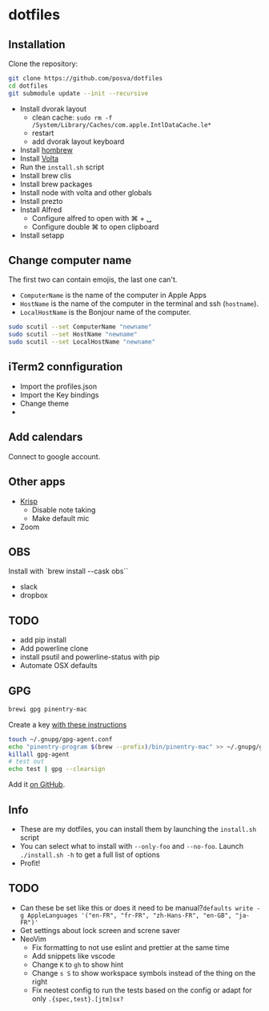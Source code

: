 # dotfiles

## Installation

Clone the repository:

```sh
git clone https://github.com/posva/dotfiles
cd dotfiles
git submodule update --init --recursive
```

- Install dvorak layout
  - clean cache: `sudo rm -f /System/Library/Caches/com.apple.IntlDataCache.le*`
  - restart
  - add dvorak layout keyboard
- Install [hombrew](https://brew.sh)
- Install [Volta](https://volta.sh)
- Run the `install.sh` script
- Install brew clis
- Install brew packages
- Install node with volta and other globals
- Install prezto
- Install Alfred
  - Configure alfred to open with ⌘ + ␣
  - Configure double ⌘ to open clipboard
- Install setapp

## Change computer name

The first two can contain emojis, the last one can't.

- `ComputerName` is the name of the computer in Apple Apps
- `HostName` is the name of the computer in the terminal and ssh (`hostname`).
- `LocalHostName` is the Bonjour name of the computer.

```sh
sudo scutil --set ComputerName "newname"
sudo scutil --set HostName "newname"
sudo scutil --set LocalHostName "newname"
```

## iTerm2 connfiguration

- Import the profiles.json
- Import the Key bindings
- Change theme
-

## Add calendars

Connect to google account.

## Other apps

- [Krisp](https://app.krisp.ai/apps)
  - Disable note taking
  - Make default mic
- Zoom

## OBS

Install with `brew install --cask obs``

- slack
- dropbox

## TODO

- add pip install
- Add powerline clone
- install psutil and powerline-status with pip
- Automate OSX defaults

## GPG

```sh
brewi gpg pinentry-mac
```

Create a key [with these instructions](https://docs.github.com/en/authentication/managing-commit-signature-verification/telling-git-about-your-signing-key)

```sh
touch ~/.gnupg/gpg-agent.conf
echo "pinentry-program $(brew --prefix)/bin/pinentry-mac" >> ~/.gnupg/gpg-agent.conf
killall gpg-agent
# test out
echo test | gpg --clearsign
```

Add it [on GitHub](https://github.com/settings/keys).

## Info

- These are my dotfiles, you can install them by launching the `install.sh` script
- You can select what to install with `--only-foo` and `--no-foo`. Launch
  `./install.sh -h` to get a full list of options
- Profit!

## TODO

- Can these be set like this or does it need to be manual?`defaults write -g AppleLanguages '("en-FR", "fr-FR", "zh-Hans-FR", "en-GB", "ja-FR")'`
- Get settings about lock screen and screne saver
- NeoVim
  - Fix formatting to not use eslint and prettier at the same time
  - Add snippets like vscode
  - Change `K` to `gh` to show hint
  - Change `s S` to show workspace symbols instead of the thing on the right
  - Fix neotest config to run the tests based on the config or adapt for only `.{spec,test}.[jtm]sx?`
